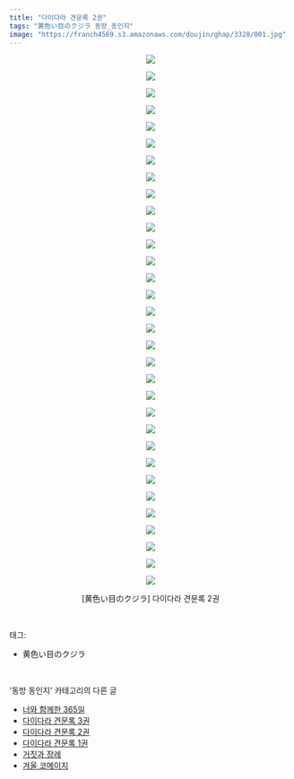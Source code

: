 ```yaml
---
title: "다이다라 견문록 2권"
tags: "黄色い目のクジラ 동방_동인지"
image: "https://franch4569.s3.amazonaws.com/doujin/ghap/3328/001.jpg"
---
```

<div class="article">
<p style="text-align: center; clear: none; float: none;"><img src="{{ site.imgserver2 }}/ghap/3328/001.jpg"/></p>
<p style="text-align: center; clear: none; float: none;"><img src="{{ site.imgserver2 }}/ghap/3328/002.jpg"/></p>
<p style="text-align: center; clear: none; float: none;"><img src="{{ site.imgserver2 }}/ghap/3328/003.jpg"/></p>
<p style="text-align: center; clear: none; float: none;"><img src="{{ site.imgserver2 }}/ghap/3328/004.jpg"/></p>
<p style="text-align: center; clear: none; float: none;"><img src="{{ site.imgserver2 }}/ghap/3328/005.jpg"/></p>
<p style="text-align: center; clear: none; float: none;"><img src="{{ site.imgserver2 }}/ghap/3328/006.jpg"/></p>
<p style="text-align: center; clear: none; float: none;"><img src="{{ site.imgserver2 }}/ghap/3328/007.jpg"/></p>
<p style="text-align: center; clear: none; float: none;"><img src="{{ site.imgserver2 }}/ghap/3328/008.jpg"/></p>
<p style="text-align: center; clear: none; float: none;"><img src="{{ site.imgserver2 }}/ghap/3328/009.jpg"/></p>
<p style="text-align: center; clear: none; float: none;"><img src="{{ site.imgserver2 }}/ghap/3328/010.jpg"/></p>
<p style="text-align: center; clear: none; float: none;"><img src="{{ site.imgserver2 }}/ghap/3328/011.jpg"/></p>
<p style="text-align: center; clear: none; float: none;"><img src="{{ site.imgserver2 }}/ghap/3328/012.jpg"/></p>
<p style="text-align: center; clear: none; float: none;"><img src="{{ site.imgserver2 }}/ghap/3328/013.jpg"/></p>
<p style="text-align: center; clear: none; float: none;"><img src="{{ site.imgserver2 }}/ghap/3328/014.jpg"/></p>
<p style="text-align: center; clear: none; float: none;"><img src="{{ site.imgserver2 }}/ghap/3328/015.jpg"/></p>
<p style="text-align: center; clear: none; float: none;"><img src="{{ site.imgserver2 }}/ghap/3328/016.jpg"/></p>
<p style="text-align: center; clear: none; float: none;"><img src="{{ site.imgserver2 }}/ghap/3328/017.jpg"/></p>
<p style="text-align: center; clear: none; float: none;"><img src="{{ site.imgserver2 }}/ghap/3328/018.jpg"/></p>
<p style="text-align: center; clear: none; float: none;"><img src="{{ site.imgserver2 }}/ghap/3328/019.jpg"/></p>
<p style="text-align: center; clear: none; float: none;"><img src="{{ site.imgserver2 }}/ghap/3328/020.jpg"/></p>
<p style="text-align: center; clear: none; float: none;"><img src="{{ site.imgserver2 }}/ghap/3328/021.jpg"/></p>
<p style="text-align: center; clear: none; float: none;"><img src="{{ site.imgserver2 }}/ghap/3328/022.jpg"/></p>
<p style="text-align: center; clear: none; float: none;"><img src="{{ site.imgserver2 }}/ghap/3328/023.jpg"/></p>
<p style="text-align: center; clear: none; float: none;"><img src="{{ site.imgserver2 }}/ghap/3328/024.jpg"/></p>
<p style="text-align: center; clear: none; float: none;"><img src="{{ site.imgserver2 }}/ghap/3328/025.jpg"/></p>
<p style="text-align: center; clear: none; float: none;"><img src="{{ site.imgserver2 }}/ghap/3328/026.jpg"/></p>
<p style="text-align: center; clear: none; float: none;"><img src="{{ site.imgserver2 }}/ghap/3328/027.jpg"/></p>
<p style="text-align: center; clear: none; float: none;"><img src="{{ site.imgserver2 }}/ghap/3328/028.jpg"/></p>
<p style="text-align: center; clear: none; float: none;"><img src="{{ site.imgserver2 }}/ghap/3328/029.jpg"/></p>
<p style="text-align: center; clear: none; float: none;"><img src="{{ site.imgserver2 }}/ghap/3328/030.jpg"/></p>
<p style="text-align: center; clear: none; float: none;"><img src="{{ site.imgserver2 }}/ghap/3328/031.jpg"/></p>
<p style="text-align: center; clear: none; float: none;"><img src="{{ site.imgserver2 }}/ghap/3328/032.jpg"/></p>
<p style="text-align: center; clear: none; float: none;">[黄色い目のクジラ] 다이다라 견문록 2권</p>
</div><br/>
<div class="tagTrail">
<p>태그: </p>
<ul>
<li>黄色い目のクジラ</li>
</ul>
</div><br/>
<div class="another">
<p>'동방 동인지' 카테고리의 다른 글</p>
<ul>
<li><a href="/ghap_3330">너와 함께한 365일</a></li>
<li><a href="/ghap_3329">다이다라 견문록 3권</a></li>
<li><a href="/ghap_3328">다이다라 견문록 2권</a></li>
<li><a href="/ghap_3327">다이다라 견문록 1권</a></li>
<li><a href="/ghap_3326">거짓과 장례</a></li>
<li><a href="/ghap_3325">겨울 코메이지</a></li>
</ul>
</div><br/>
<div class="cb_module cb_fluid">
<div class="cb_wrt cb_profile">
</div><!-- commentList close -->
</div><br/>
